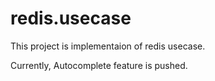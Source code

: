 redis.usecase
=============

This project is implementaion of redis usecase.

Currently, Autocomplete feature is pushed.


